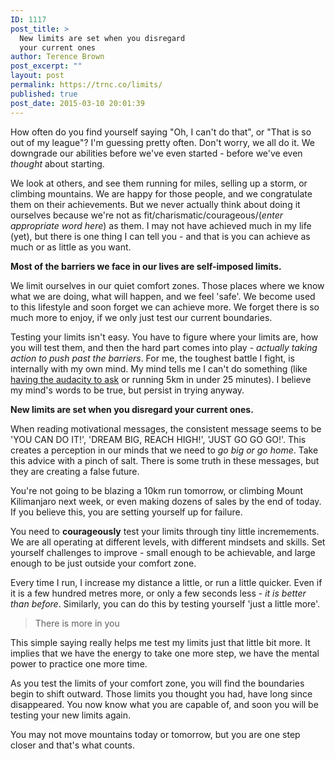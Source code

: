 ```yaml
---
ID: 1117
post_title: >
  New limits are set when you disregard
  your current ones
author: Terence Brown
post_excerpt: ""
layout: post
permalink: https://trnc.co/limits/
published: true
post_date: 2015-03-10 20:01:39
---
```

How often do you find yourself saying "Oh, I can't do that", or "That is so out of my league"? I'm guessing pretty often. Don't worry, we all do it. We downgrade our abilities before we've even started - before we've even <em>thought</em> about starting.

We look at others, and see them running for miles, selling up a storm, or climbing mountains. We are happy for those people, and we congratulate them on their achievements. But we never actually think about doing it ourselves because we're not as fit/charismatic/courageous/(<em>enter appropriate word here</em>) as them. I may not have achieved much in my life (yet), but there is one thing I can tell you - and that is you can achieve as much or as little as you want.

<strong>Most of the barriers we face in our lives are self-imposed limits.</strong>

We limit ourselves in our quiet comfort zones. Those places where we know what we are doing, what will happen, and we feel 'safe'. We become used to this lifestyle and soon forget we can achieve more. We forget there is so much more to enjoy, if we only just test our current boundaries.

Testing your limits isn't easy. You have to figure where your limits are, how you will test them, and then the hard part comes into play - <em>actually taking action to push past the barriers</em>. For me, the toughest battle I fight, is internally with my own mind. My mind tells me I can't do something (like <a href="http://helpgrowchange.com/ask/">having the audacity to ask</a> or running 5km in under 25 minutes). I believe my mind's words to be true, but persist in trying anyway.

<strong>New limits are set when you disregard your current ones.</strong>

When reading motivational messages, the consistent message seems to be 'YOU CAN DO IT!', 'DREAM BIG, REACH HIGH!', 'JUST GO GO GO!'. This creates a perception in our minds that we need to <em>go big or go home</em>. Take this advice with a pinch of salt. There is some truth in these messages, but they are creating a false future.

You're not going to be blazing a 10km run tomorrow, or climbing Mount Kilimanjaro next week, or even making dozens of sales by the end of today. If you believe this, you are setting yourself up for failure.

You need to <strong>courageously</strong> test your limits through tiny little incremements. We are all operating at different levels, with different mindsets and skills. Set yourself challenges to improve - small enough to be achievable, and large enough to be just outside your comfort zone.

Every time I run, I increase my distance a little, or run a little quicker. Even if it is a few hundred metres more, or only a few seconds less - <em>it is better than before</em>. Similarly, you can do this by testing yourself 'just a little more'.

<blockquote>
  There is more in you
</blockquote>

This simple saying really helps me test my limits just that little bit more. It implies that we have the energy to take one more step, we have the mental power to practice one more time.

As you test the limits of your comfort zone, you will find the boundaries begin to shift outward. Those limits you thought you had, have long since disappeared. You now know what you are capable of, and soon you will be testing your new limits again.

You may not move mountains today or tomorrow, but you are one step closer and that's what counts.